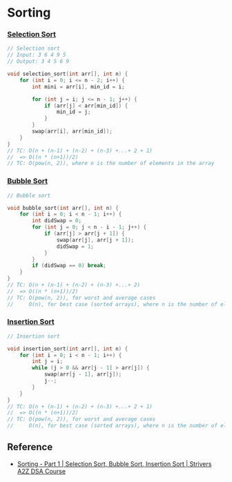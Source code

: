 # Sorting

### [Selection Sort](/Sorting/Selection%20Sort.cpp)
```cpp
// Selection sort
// Input: 3 6 4 9 5
// Output: 3 4 5 6 9

void selection_sort(int arr[], int n) {
	for (int i = 0; i <= n - 2; i++) {
		int mini = arr[i], min_id = i;

		for (int j = i; j <= n - 1; j++) {
			if (arr[j] < arr[min_id]) {
				min_id = j;
			}
		}
		swap(arr[i], arr[min_id]);
	}
}
// TC: O(n + (n-1) + (n-2) + (n-3) +...+ 2 + 1)
// 	=> O((n * (n+1))/2)
// TC: O(pow(n, 2)), where n is the number of elements in the array
```

### [Bubble Sort](/Sorting/Bubble%20Sort.cpp)
```cpp
// Bubble sort

void bubble_sort(int arr[], int n) {
	for (int i = 0; i < n - 1; i++) {
		int didSwap = 0;
		for (int j = 0; j < n - i - 1; j++) {
			if (arr[j] > arr[j + 1]) {
				swap(arr[j], arr[j + 1]);
				didSwap = 1;
			}
		}
		if (didSwap == 0) break;
	}
}
// TC: O(n + (n-1) + (n-2) + (n-3) +...+ 2)
// 	=> O((n * (n+1))/2)
// TC: O(pow(n, 2)), for worst and average cases
//     O(n), for best case (sorted arrays), where n is the number of elements in the array
```

### [Insertion Sort](/Sorting/Insertion%20Sort.cpp)
```cpp
// Insertion sort

void insertion_sort(int arr[], int n) {
	for (int i = 0; i < n - 1; i++) {
		int j = i;
		while (j > 0 && arr[j - 1] > arr[j]) {
			swap(arr[j - 1], arr[j]);
			j--;
		}
	}
}
// TC: O(n + (n-1) + (n-2) + (n-3) +...+ 2 + 1)
// 	=> O((n * (n+1))/2)
// TC: O(pow(n, 2)), for worst and average cases
//     O(n), for best case (sorted arrays), where n is the number of elements in the array
```

## Reference
- [Sorting - Part 1 | Selection Sort, Bubble Sort, Insertion Sort | Strivers A2Z DSA Course](https://youtu.be/HGk_ypEuS24?list=PLgUwDviBIf0oF6QL8m22w1hIDC1vJ_BHz)
